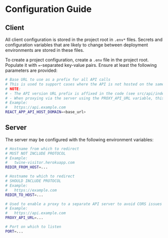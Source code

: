 # Configuration Guide

## Client
All client configuration is stored in the project root in `.env*` files. Secrets and configuration variables that are likely to change between deployment environments are stored in these files.

To create a project configuration, create a `.env` file in the project root. Populate it with `=`-separated key-value pairs. Ensure at least the following parameters are provided:

```sh
# Base URL to use as a prefix for all API calls
# This is used to support cases where the API is not hosted on the same domain as the application itself.
# NOTE:
# - The API version URL prefix is affixed in the code (see src/api/index.js)
# - When proxying via the server using the PROXY_API_URL variable, this value MUST be unset
# Example:
#   https://api.example.com
REACT_APP_API_HOST_DOMAIN=<base_url>
```

## Server
The server may be configured with the following environment variables:
```sh
# Hostname from which to redirect
# MUST NOT INCLUDE PROTOCOL
# Example:
#   twine-visitor.herokuapp.com
REDIR_FROM_HOST=...

# Hostname to which to redirect
# SHOULD INCLUDE PROTOCOL
# Example:
#   https://example.com
REDIR_TO_HOST=...

# Used to enable a proxy to a separate API server to avoid CORS issues
# Example:
#   https://api.example.com
PROXY_API_URL=...

# Port on which to listen
PORT=...
```


